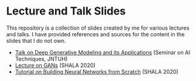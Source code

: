 # Lecture and Talk Slides
This repository is a collection of slides created by me for various lectures and talks. I have provided references and sources for the content in the slides that I do not own. 

* [Talk on Deep Generative Modeling and its Applications](Generative%20Models/Deep-Generative-Modeling-JNTUH.pdf) (Seminar on AI Techniques, JNTUH)
* [Lecture on GANs](Generative%20Models/Deep-Generative-Models_SHALA-2020.pdf) (SHALA 2020)
* [Tutorial on Building Neural Networks from Scratch](Building%20Neural%20Nets/Neural-Nets-From-Scratch_SHALA-2020.pdf) (SHALA 2020)